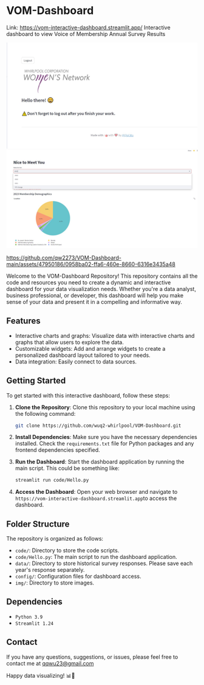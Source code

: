 # VOM-Dashboard
Link: https://vom-interactive-dashboard.streamlit.app/
Interactive dashboard to view Voice of Membership Annual Survey Results

![Dashboard Screenshot](./img/dashboard_screenshot_2.jpg)
![Dashboard Screenshot](./img/dashboard_screenshot_1.jpg)



https://github.com/qw2273/VOM-Dashboard-main/assets/47950186/0958ba02-ffa6-460e-8660-6316e3435a48



Welcome to the VOM-Dashboard Repository! This repository contains all the code and resources you need to create a dynamic and interactive dashboard for your data visualization needs. Whether you're a data analyst, business professional, or developer, this dashboard will help you make sense of your data and present it in a compelling and informative way.

## Features

- Interactive charts and graphs: Visualize data with interactive charts and graphs that allow users to explore the data.
- Customizable widgets: Add and arrange widgets to create a personalized dashboard layout tailored to your needs.
- Data integration: Easily connect to data sources. 

## Getting Started

To get started with this interactive dashboard, follow these steps:

1. **Clone the Repository**: Clone this repository to your local machine using the following command:

   ```bash
   git clone https://github.com/wuq2-whirlpool/VOM-Dashboard.git 
   ```

2. **Install Dependencies**: Make sure you have the necessary dependencies installed. Check the `requirements.txt` file for Python packages and any frontend dependencies specified.

3. **Run the Dashboard**: Start the dashboard application by running the main script. This could be something like:

   ```bash
   streamlit run code/Hello.py
   ```

6. **Access the Dashboard**: Open your web browser and navigate to `https://vom-interactive-dashboard.streamlit.app`to access the dashboard. 

## Folder Structure

The repository is organized as follows:
- `code/`:  Directory to store the code scripts.
- `code/Hello.py`: The main script to run the dashboard application.
- `data/`: Directory to store historical survey responses. Please save each year's response separately.
- `config/`: Configuration files for dashboard access.
- `img/`: Directory to store images.  

## Dependencies

- `Python 3.9`
- `Streamlit 1.24`


## Contact

If you have any questions, suggestions, or issues, please feel free to contact me at qqwu23@gmail.com

Happy data visualizing! 📊🚀
